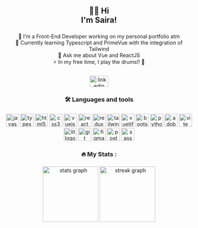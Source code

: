 <h2 align="center">👋😺 Hi <br>I'm Saira!</h2>

###

<p align="center">🚀  I’m a Front-End Developer working on my personal portfolio atm<br>🌱 Currently learning Typescript and PrimeVue with the integration of Tailwind<br>💬 Ask me about Vue and ReactJS<br>⚡ In my free time, I play the drums!! 🥁</p>

###

<div align="center">
  <a href="https://www.linkedin.com/in/smirart/" target="_blank">
    <img src="https://raw.githubusercontent.com/maurodesouza/profile-readme-generator/master/src/assets/icons/social/linkedin/default.svg" width="50" height="30" alt="linkedin logo"  />
  </a>
</div>

###


<h3 align="center">🛠 Languages and tools</h3>

###

<div align="center">
  <img src="https://skillicons.dev/icons?i=js" height="35" alt="javascript logo"  />
  <img src="https://skillicons.dev/icons?i=ts" height="35" alt="typescript logo"  />
  <img src="https://skillicons.dev/icons?i=html" height="35" alt="html5 logo"  />
  <img src="https://skillicons.dev/icons?i=css" height="35" alt="css3 logo"  />
  <img src="https://skillicons.dev/icons?i=vue" height="35" alt="vuejs logo"  />
  <img src="https://skillicons.dev/icons?i=react" height="35" alt="react logo"  />
  <img src="https://skillicons.dev/icons?i=redux" height="35" alt="redux logo"  />
  <img src="https://skillicons.dev/icons?i=tailwind" height="35" alt="tailwindcss logo"  />
  <img src="https://cdn.jsdelivr.net/gh/devicons/devicon/icons/vuetify/vuetify-original.svg" height="35" alt="vuetify logo"  />
  <img src="https://skillicons.dev/icons?i=bootstrap" height="35" alt="bootstrap logo"  />
  <img src="https://skillicons.dev/icons?i=py" height="35" alt="python logo"  />
  <img src="https://skillicons.dev/icons?i=ps" height="35" alt="adobephotoshop logo"  />
  <img src="https://skillicons.dev/icons?i=vite" height="35" alt="vite logo"  />
  <img src="https://skillicons.dev/icons?i=lit" height="35" alt="lit logo"  />
  <img src="https://skillicons.dev/icons?i=git" height="35" alt="git logo"  />
  <img src="https://skillicons.dev/icons?i=figma" height="35" alt="figma logo"  />
  <img src="https://skillicons.dev/icons?i=postman" height="35" alt="postman logo"  />
  <img src="https://skillicons.dev/icons?i=sass" height="35" alt="sass logo"  />
</div>

###

<h3 align="center">🔥   My Stats :</h3>

###

<div align="center" >
  <img  height="150" src="https://github-readme-stats.vercel.app/api?username=smirart1&hide_title=true&hide_rank=false&show_icons=true&include_all_commits=true&count_private=true&disable_animations=false&theme=codeSTACKr&locale=en&hide_border=true&order=1" height="200" alt="stats graph"  />
  <img height="150" src="https://streak-stats.demolab.com?user=smirart1&locale=en&mode=weekly&theme=codeSTACKr&hide_border=true&border_radius=5&date_format=j%20M%5B%20Y%5D&order=3" height="200" alt="streak graph"  />
</div>

###
